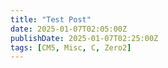 ```yaml
---
title: "Test Post"
date: 2025-01-07T02:05:00Z
publishDate: 2025-01-07T02:25:00Z  
tags: [CM5, Misc, C, Zero2]
---
```

